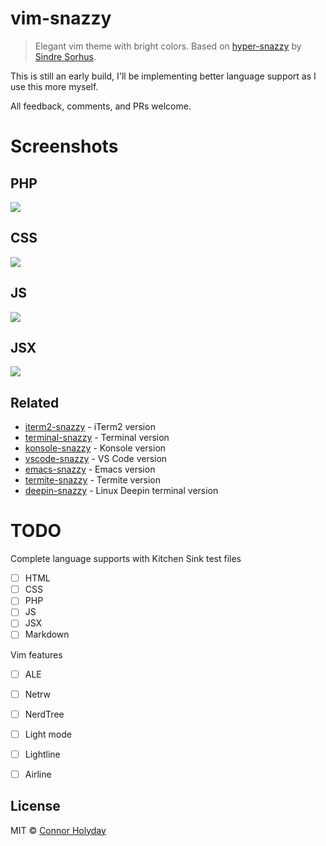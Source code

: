 # vim-snazzy

> Elegant vim theme with bright colors. Based on [hyper-snazzy](https://github.com/sindresorhus/hyper-snazzy/) by [Sindre Sorhus](https://sindresorhus.com).

This is still an early build, I'll be implementing better language support as I use this more myself.

All feedback, comments, and PRs welcome.

# Screenshots

## PHP
![](images/snazzy-php.jpg)

## CSS
![](images/snazzy-css.jpg)

## JS
![](images/snazzy-js.jpg)

## JSX
![](images/snazzy-jsx.jpg)


## Related

- [iterm2-snazzy](https://github.com/sindresorhus/iterm2-snazzy) - iTerm2 version
- [terminal-snazzy](https://github.com/sindresorhus/terminal-snazzy) - Terminal version
- [konsole-snazzy](https://github.com/miedzinski/konsole-snazzy) - Konsole version
- [vscode-snazzy](https://github.com/Tyriar/vscode-snazzy) - VS Code version
- [emacs-snazzy](https://github.com/weijiangan/emacs-snazzy) - Emacs version
- [termite-snazzy](https://github.com/kbobrowski/termite-snazzy) - Termite version
- [deepin-snazzy](https://github.com/xxczaki/deepin-snazzy) - Linux Deepin terminal version


# TODO

Complete language supports with Kitchen Sink test files

- [ ] HTML
- [ ] CSS
- [ ] PHP
- [ ] JS
- [ ] JSX
- [ ] Markdown

Vim features

- [ ] ALE
- [ ] Netrw
- [ ] NerdTree
- [ ] Light mode
- [ ] Lightline
- [ ] Airline


## License

MIT © [Connor Holyday](https://holyday.me)
